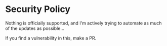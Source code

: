 # Security Policy

Nothing is officially supported, and I'm actively trying to automate as much of the updates as possible...

If you find a vulnerability in this, make a PR.

